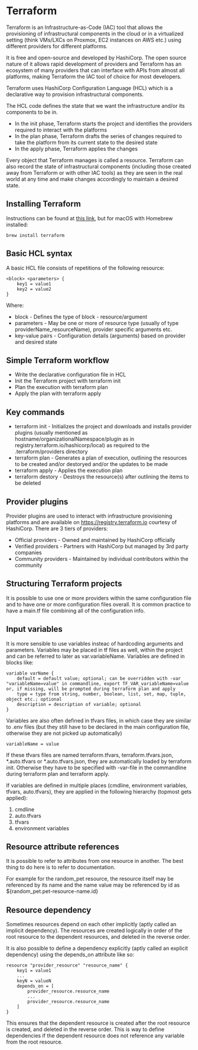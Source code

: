 # Terraform

Terraform is an Infrastructure-as-Code (IAC) tool that allows the provisioning of infrastructural components in the cloud or in a virtualized setting (think VMs/LXCs on Proxmox, EC2 instances on AWS etc.) using different providers for different platforms.

It is free and open-source and developed by HashiCorp. The open source nature of it allows rapid development of providers and Terraform has an ecosystem of many providers that can interface with APIs from almost all platforms, making Terraform the IAC tool of choice for most developers.

Terraform uses HashiCorp Configuration Language (HCL) which is a declarative way to provision infrastructural components.

The HCL code defines the state that we want the infrastructure and/or its components to be in.

- In the init phase, Terraform starts the project and identifies the providers required to interact with the platforms
- In the plan phase, Terraform drafts the series of changes required to take the platform from its current state to the desired state
- In the apply phase, Terraform applies the changes

Every object that Terraform manages is called a resource. Terraform can also record the state of infrastructural components (including those created away from Terraform or with other IAC tools) as they are seen in the real world at any time and make changes accordingly to maintain a desired state.

## Installing Terraform

Instructions can be found at [this link](https://developer.hashicorp.com/terraform), but for macOS with Homebrew installed:

```
brew install terraform
```

## Basic HCL syntax

A basic HCL file consists of repetitions of the following resource:

```
<block> <parameters> {
    key1 = value1
    key2 = value2
}
```

Where:

- block - Defines the type of block - resource/argument
- parameters - May be one or more of resource type (usually of type providerName_resourceName), provider specific arguments etc.
- key-value pairs - Configuration details (arguments) based on provider and desired state

## Simple Terraform workflow

- Write the declarative configuration file in HCL
- Init the Terraform project with terraform init
- Plan the execution with terraform plan
- Apply the plan with terraform apply

## Key commands

- terraform init - Initializes the project and downloads and installs provider plugins (usually mentioned as hostname/organizationalNamespace/plugin as in registry.terraform.io/hashicorp/local) as required to the .terraform/providers directory
- terraform plan - Generates a plan of execution, outlining the resources to be created and/or destoryed and/or the updates to be made
- terraform apply - Applies the execution plan
- terraform destory - Destroys the resource(s) after outlining the items to be deleted

## Provider plugins

Provider plugins are used to interact with infrastructure provisioning platforms and are available on https://registry.terraform.io courtesy of HashiCorp. There are 3 tiers of providers:

- Official providers - Owned and maintained by HashiCorp officially
- Verified providers - Partners with HashiCorp but managed by 3rd party companies
- Community providers - Maintained by individual contributors within the community

## Structuring Terraform projects

It is possible to use one or more providers within the same configuration file and to have one or more configuration files overall. It is common practice to have a main.tf file combining all of the configuration info.

## Input variables

It is more sensible to use variables insteac of hardcoding arguments and parameters. Variables may be placed in tf files as well, within the project and can be referred to later as var.variableName. Variables are defined in blocks like:

```
variable varName {
    default = default value; optional; can be overridden with -var "variableName=value" in commandline, export TF_VAR_variableName=value or, if missing, will be prompted during terraform plan and apply
    type = type from string, number, boolean, list, set, map, tuple, object etc.; optional
    description = description of variable; optional
}
```

Variables are also often defined in tfvars files, in which case they are similar to .env files (but they still have to be declared in the main configuration file, otherwise they are not picked up automatically)

```
variableName = value
```

If these tfvars files are named terraform.tfvars, terraform.tfvars.json, \*.auto.tfvars or \*.auto.tfvars.json, they are automatically loaded by terraform init. Otherwise they have to be specified with -var-file in the commandline during terraform plan and terraform apply.

If variables are defined in multiple places (cmdline, environment variables, tfvars, auto.tfvars), they are applied in the following hierarchy (topmost gets applied):

1. cmdline
2. auto.tfvars
3. tfvars
4. environment variables

## Resource attribute references

It is possible to refer to attributes from one resource in another. The best thing to do here is to refer to documentation.

For example for the random_pet resource, the resource itself may be referenced by its name and the name value may be referenced by id as ${random_pet.pet-resource-name.id}

## Resource dependency

Sometimes resources depend on each other implicitly (aptly called an implicit dependency). The resources are created logically in order of the root resource to the dependent resources, and deleted in the reverse order.

It is also possible to define a dependency explicitly (aptly called an explicit dependency) using the depends_on attribute like so:

```
resource "provider_resource" "resource_name" {
    key1 = value1
    ...
    keyN = valueN
    depends_on = [
        provider_resource.resource_name
        ...
        provider_resource.resource_name
    ]
}
```

This ensures that the dependent resource is created after the root resource is created, and deleted in the reverse order. This is way to define dependencies if the dependent resource does not reference any variable from the root resource.

